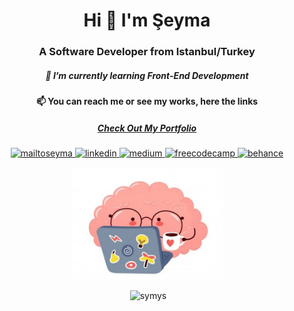 <h1 align="center">Hi 👋 I'm Şeyma</h1>
<h3 align="center">A Software Developer from Istanbul/Turkey</h3>

 <h5 align="center">🌱 I’m currently learning Front-End Development </h5>
  <h4 align="center">📫 You can reach me or see my works, here the links </h4>
 <h5 align=center  style="text-decoration:none;text:`#f03c15`;"><a href="https://seymademir.netlify.app/" target="_blank">Check Out My Portfolio </a></h5>
  <p align=center><a href="mailto:seymademir35@gmail.com" target="_blank"> <img src="https://cdn.jsdelivr.net/npm/simple-icons@3.0.1/icons/gmail.svg" alt="mailtoseyma" width="27" height="30"/> </a>
 <a href="https://www.linkedin.com/in/seymademir/" target="_blank"> <img src="https://cdn.jsdelivr.net/npm/simple-icons@3.0.1/icons/linkedin.svg" alt="linkedin" width="27" height="30"/> </a> 
 <a href="https://medium.com/@seymademir" target="_blank"> <img src="https://cdn.jsdelivr.net/npm/simple-icons@3.0.1/icons/medium.svg" alt="medium" width="27" height="30"/> </a>
 <a href="https://www.freecodecamp.org/seymademir" target="_blank"> <img src="https://cdn.jsdelivr.net/npm/simple-icons@3.0.1/icons/freecodecamp.svg" alt="freecodecamp" width="27" height="30"/> </a>
   <a href="https://www.behance.net/seymademir" target="_blank"> <img src="https://cdn.jsdelivr.net/npm/simple-icons@3.0.1/icons/behance.svg" alt="behance" width="27" height="30"/> </a>
 <p align=center> <img src="images/brain_developer1.jpg" alt="learning" height=180/style="margin-top:0"></p>

<p align=center>&nbsp;<img height="180" src="https://github-readme-stats.vercel.app/api?username=symys&show_icons=true&theme=dark&locale=en" alt="symys" width="50%" /></p>











